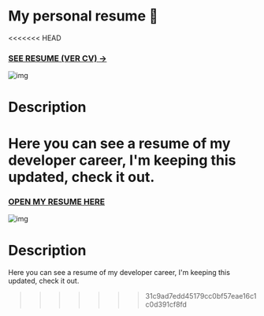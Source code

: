 # My personal resume :page_with_curl:

<<<<<<< HEAD
### [SEE RESUME (VER CV) ->](https://blueclouds.es/resumes/jmc/)

![img](https://cdn.iconscout.com/icon/free/png-256/resume-1956282-1650445.png)

# Description
Here you can see a resume of my developer career, I'm keeping this updated, check it out.
=======
### [OPEN MY RESUME HERE](https://nordicgiant2.github.io/react-nice-resume-page/index.html)

![img](https://www.kindpng.com/picc/m/495-4952752_cv-icon-png-green-png-download-curriculum-vitae.png)

# Description
Here you can see a resume of my developer career, I'm keeping this updated, check it out.
>>>>>>> 31c9ad7edd45179cc0bf57eae16c1c0d391cf8fd
